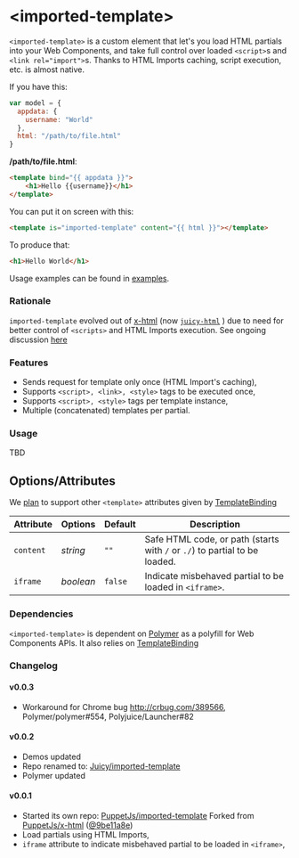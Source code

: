 &lt;imported-template&gt;
==============

`<imported-template>` is a custom element that let's you load HTML partials into your Web Components, and take full control over loaded `<script>`s and `<link rel="import">`s. Thanks to HTML Imports caching, script execution, etc. is almost native.

If you have this:

```javascript
var model = {
  appdata: {
    username: "World"
  },
  html: "/path/to/file.html"
}
```
**/path/to/file.html**:
```html
<template bind="{{ appdata }}">
	<h1>Hello {{username}}</h1>
</template>
```

You can put it on screen with this:

```html
<template is="imported-template" content="{{ html }}"></template>
```

To produce that:

```html
<h1>Hello World</h1>
```

Usage examples can be found in [examples](http://Juicy.github.io/imported-template/examples/index.html).

### Rationale

`imported-template` evolved out of [x-html](https://github.com/PuppetJs/x-html) (now [`juicy-html`](https://github.com/Juicy/juicy-html) ) due to need for better control of `<scripts>` and HTML Imports execution. See ongoing discussion [here](https://github.com/Juicy/juicy-html/issues/8)


### Features

 - Sends request for template only once (HTML Import's caching),
 - Supports `<script>, <link>, <style>` tags to be executed once,
 - Supports `<script>, <style>` tags per template instance,
 - Multiple (concatenated) templates per partial. 

### Usage

TBD

## Options/Attributes
We [plan](https://github.com/Juicy/imported-template/issues/1) to support other `<template>` attributes given by [TemplateBinding](http://www.polymer-project.org/docs/polymer/template.html)

Attribute    | Options       | Default          | Description
---          | ---           | ---              | ---
`content`    | *string*		 | `""`				| Safe HTML code, or path (starts with `/` or `./`) to partial to be loaded.
`iframe`     | *boolean*	 | `false`			| Indicate misbehaved partial to be loaded in `<iframe>`.


### Dependencies

`<imported-template>` is dependent on [Polymer](http://www.polymer-project.org/) as a polyfill for Web Components APIs. It also relies on [TemplateBinding](http://www.polymer-project.org/docs/polymer/template.html)

### Changelog

#### v0.0.3
 - Workaround for Chrome bug http://crbug.com/389566, Polymer/polymer#554, Polyjuice/Launcher#82

#### v0.0.2
 - Demos updated
 - Repo renamed to: [Juicy/imported-template](https://github.com/Juicy/imported-template)
 - Polymer updated

#### v0.0.1

 - Started its own repo: [PuppetJs/imported-template](https://github.com/PuppetJs/imported-template)
   Forked from [PuppetJs/x-html](https://github.com/PuppetJs/x-html) ([@9be11a8e](https://github.com/PuppetJs/x-html/tree/9be11a8e67c17dc436c517047f394f9680836f64))
 - Load partials using HTML Imports,
 - `iframe` attribute to indicate misbehaved partial to be loaded in `<iframe>`,
